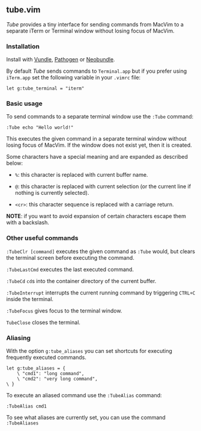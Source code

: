 ## tube.vim

*Tube* provides a tiny interface for sending commands from MacVim to a separate
iTerm or Terminal window without losing focus of MacVim.

### Installation

Install with [Vundle](https://github.com/gmarik/vundle), [Pathogen](https://github.com/tpope/vim-pathogen)
or [Neobundle](https://github.com/Shougo/neobundle.vim).

By default *Tube* sends commands to `Terminal.app` but if you prefer using
`iTerm.app` set the following variable in your `.vimrc` file:

    let g:tube_terminal = "iterm"

### Basic usage

To send commands to a separate terminal window use the `:Tube` command:

    :Tube echo "Hello world!"

This executes the given command in a separate terminal window without losing focus
of MacVim. If the window does not exist yet, then it is created.

Some characters have a special meaning and are expanded as described below:

* `%`: this character is replaced with current buffer name.

* `@`: this character is replaced with current selection (or the current
line if nothing is currently selected).

* `<cr>`: this character sequence is replaced with a carriage return.

**NOTE**: if you want to avoid expansion of certain characters escape them
with a backslash.

### Other useful commands

`:TubeClr [command]` executes the given command as `:Tube` would, but clears the
terminal screen before executing the command.

`:TubeLastCmd` executes the last executed command.

`:TubeCd` `cd`s into the container directory of the current buffer.

`:TubeInterrupt` interrupts the current running command by triggering `CTRL+C`
inside the terminal.

`:TubeFocus` gives focus to the terminal window.

`TubeClose` closes the terminal.

### Aliasing

With the option `g:tube_aliases` you can set shortcuts for executing frequently
executed commands.

    let g:tube_aliases = {
        \ "cmd1": "long command",
        \ "cmd2": "very long command",
    \ }

To execute an aliased command use the `:TubeAlias` command:

    :TubeAlias cmd1

To see what aliases are currently set, you can use the command `:TubeAliases`


